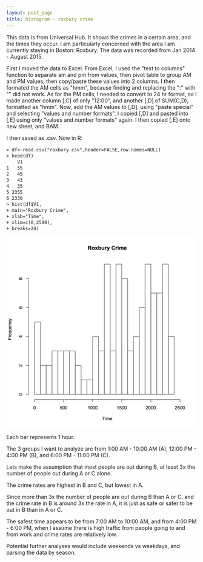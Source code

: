 ```yaml
---
layout: post_page
title: histogram - roxbury crime
---
```


This data is from Universal Hub. It shows the crimes in a certain area, and the times they occur. I am particularly concerned with the area I am currently staying in Boston: Roxbury. The data was recorded from Jan 2014 - August 2015.

First I moved the data to Excel. From Excel, I used the "text to columns" function to separate am and pm from values, then pivot table to group AM and PM values, then copy/paste these values into 2 columns. I then formated the AM cells as "hmm", because finding and replacing the ":" with "" did not work. As for the PM cells, I needed to convert to 24 hr format, so I made another column [,C] of only "12:00", and another [,D] of SUM(C,D), formatted as "hmm". Now, add the AM values to [,D], using "paste special" and selecting "values and number formats". I copied [,D] and pasted into [,E] using only "values and number formats" again. I then copied [,E] onto new sheet, and BAM.

I then saved as .csv.
Now in R:

	> df<-read.csv("roxbury.csv",header=FALSE,row.names=NULL)
	> head(df)
	    V1
	1   55
	2   45
	3   43
	4   35
	5 2355
	6 2330
	> hist(df$V1,
	+ main="Roxbury Crime",
	+ xlab="Time",
	+ xlim=c(0,2500),
	+ breaks=24)

![Histogram](/images/roxbury.png)

Each bar represents 1 hour.

The 3 groups I want to analyze are from 1:00 AM - 10:00 AM (A), 12:00 PM - 4:00 PM (B), and 6:00 PM - 11:00 PM (C).

Lets make the assumption that most people are out during B, at least 3x the number of people out during A or C alone.

The crime rates are highest in B and C, but lowest in A.

Since more than 3x the number of people are out during B than A or C, and the crime rate in B is around 3x the rate in A, it is just as safe or safer to be out in B than in A or C.

The safest time appears to be from 7:00 AM to 10:00 AM, and from 4:00 PM - 6:00 PM, when I assume there is high traffic from people going to and from work and crime rates are relatively low.

Potential further analyses would include weekends vs weekdays, and parsing the data by season.